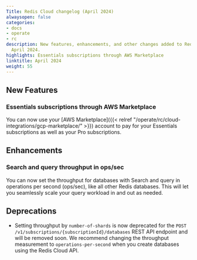 ```yaml
---
Title: Redis Cloud changelog (April 2024)
alwaysopen: false
categories:
- docs
- operate
- rc
description: New features, enhancements, and other changes added to Redis Cloud during
  April 2024.
highlights: Essentials subscriptions through AWS Marketplace
linktitle: April 2024
weight: 55
---
```


## New Features

### Essentials subscriptions through AWS Marketplace

You can now use your [AWS Marketplace]({{< relref "/operate/rc/cloud-integrations/gcp-marketplace/" >}}) account to pay for your Essentials subscriptions as well as your Pro subscriptions.

## Enhancements

### Search and query throughput in ops/sec

You can now set the throughput for databases with Search and query in operations per second (ops/sec), like all other Redis databases. This will let you seamlessly scale your query workload in and out as needed. 

## Deprecations

- Setting throughput by `number-of-shards` is now deprecated for the `POST /v1/subscriptions/{subscriptionId}/databases` REST API endpoint and will be removed soon. We recommend changing the throughput measurement to `operations-per-second` when you create databases using the Redis Cloud API.